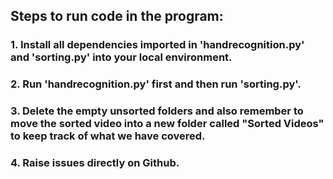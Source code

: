 ## Steps to run code in the program:

### 1. Install all dependencies imported in 'handrecognition.py' and 'sorting.py' into your local environment.

### 2. Run 'handrecognition.py' first and then run 'sorting.py'. 

### 3. Delete the empty unsorted folders and also remember to move the sorted video into a new folder called "Sorted Videos" to keep track of what we have covered.

### 4. Raise issues directly on Github.
